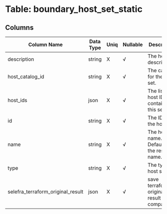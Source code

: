 # Table: boundary_host_set_static

## Columns 

|  Column Name   |  Data Type  | Uniq | Nullable | Description | 
|  ----  | ----  | ----  | ----  | ---- | 
| description | string | X | √ | The host set description. | 
| host_catalog_id | string | X | √ | The catalog for the host set. | 
| host_ids | json | X | √ | The list of host IDs contained in this set. | 
| id | string | X | √ | The ID of the host set. | 
| name | string | X | √ | The host set name. Defaults to the resource name. | 
| type | string | X | √ | The type of host set | 
| selefra_terraform_original_result | json | X | √ | save terraform original result for compatibility | 


